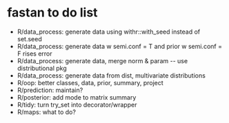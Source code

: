 # fastan to do list

- R/data_process: generate data using withr::with_seed instead of set.seed
- R/data_process: generate data w semi.conf = T and prior w semi.conf = F rises error
- R/data_process: generate data, merge norm & param --  use distributional pkg
- R/data_process: generate data from dist, multivariate distributions
- R/oop: better classes, data, prior, summary, project
- R/prediction: maintain?
- R/posterior: add mode to matrix summary
- R/tidy: turn try_set into decorator/wrapper
- R/maps: what to do?
